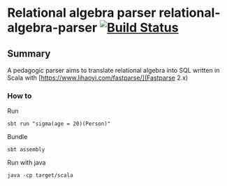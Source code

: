 # Relational algebra parser relational-algebra-parser [![Build Status](https://travis-ci.com/jcavat/relational-algebra-parser.svg?branch=master)](https://travis-ci.com/jcavat/relational-algebra-parser)

## Summary 

A pedagogic parser aims to translate relational algebra into SQL written in Scala with [https://www.lihaoyi.com/fastparse/](Fastparse 2.x)


### How to 

Run

```
sbt run "sigma(age = 20)(Person)"
```

Bundle

```
sbt assembly
```

Run with java

```
java -cp target/scala
```
